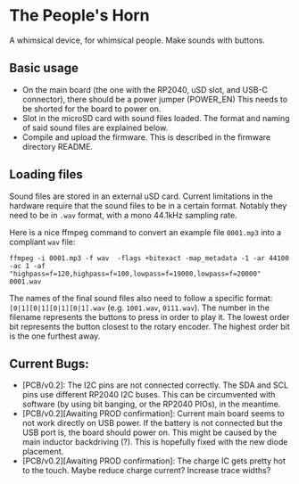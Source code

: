 # The People's Horn

A whimsical device, for whimsical people. Make sounds with buttons.


## Basic usage

- On the main board (the one with the RP2040, uSD slot, and USB-C connector), there should be a power jumper (POWER_EN)
This needs to be shorted for the board to power on.
- Slot in the microSD card with sound files loaded. The format and naming of said sound files are explained below.
- Compile and upload the firmware. This is described in the firmware directory README.


## Loading files

Sound files are stored in an external uSD card. Current limitations in the hardware require that the sound files to be in a certain format. Notably they need to be in `.wav` format, with a mono 44.1kHz sampling rate.


Here is a nice ffmpeg command to convert an example file `0001.mp3` into a compliant `wav` file:

```
ffmpeg -i 0001.mp3 -f wav  -flags +bitexact -map_metadata -1 -ar 44100 -ac 1 -af "highpass=f=120,highpass=f=100,lowpass=f=19000,lowpass=f=20000" 0001.wav
```

The names of the final sound files also need to follow a specific format: `[0|1][0|1][0|1][0|1].wav` (e.g. `1001.wav`, `0111.wav`). The number in the filename represents the buttons to
press in order to play it. The lowest order bit represents the button closest to the rotary encoder. The highest order bit is the one furthest away.


## Current Bugs:

- [PCB/v0.2]: The I2C pins are not connected correctly. The SDA and SCL pins use different RP2040 I2C buses. This can be circumvented 
  with software (by using bit banging, or the RP2040 PIOs), in the meantime.
- [PCB/v0.2][Awaiting PROD confirmation]: Current main board seems to not work directly on USB power. If the battery is not connected but the USB port is,
the board should power on. This might be caused by the main inductor backdriving (?). This is hopefully fixed with the new diode placement.
- [PCB/v0.2][Awaiting PROD confirmation]: The charge IC gets pretty hot to the touch. Maybe reduce charge current? Increase trace widths?
